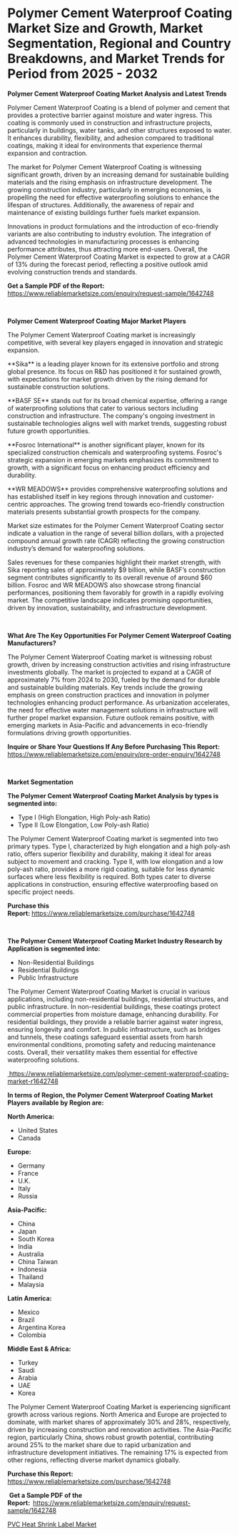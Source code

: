 <p><h1>Polymer Cement Waterproof Coating Market Size and Growth, Market Segmentation, Regional and Country Breakdowns, and Market Trends for Period from 2025 -  2032</h1></p><p><strong>Polymer Cement Waterproof Coating Market Analysis and Latest Trends</strong></p>
<p><p>Polymer Cement Waterproof Coating is a blend of polymer and cement that provides a protective barrier against moisture and water ingress. This coating is commonly used in construction and infrastructure projects, particularly in buildings, water tanks, and other structures exposed to water. It enhances durability, flexibility, and adhesion compared to traditional coatings, making it ideal for environments that experience thermal expansion and contraction.</p><p>The market for Polymer Cement Waterproof Coating is witnessing significant growth, driven by an increasing demand for sustainable building materials and the rising emphasis on infrastructure development. The growing construction industry, particularly in emerging economies, is propelling the need for effective waterproofing solutions to enhance the lifespan of structures. Additionally, the awareness of repair and maintenance of existing buildings further fuels market expansion.</p><p>Innovations in product formulations and the introduction of eco-friendly variants are also contributing to industry evolution. The integration of advanced technologies in manufacturing processes is enhancing performance attributes, thus attracting more end-users. Overall, the Polymer Cement Waterproof Coating Market is expected to grow at a CAGR of 13% during the forecast period, reflecting a positive outlook amid evolving construction trends and standards.</p></p>
<p><strong>Get a Sample PDF of the Report:&nbsp;</strong> <a href="https://www.reliablemarketsize.com/enquiry/request-sample/1642748?utm_campaign=3029&utm_medium=2&utm_source=Github&utm_content=ia&utm_term=01042025&utm_id=polymer-cement-waterproof-coating">https://www.reliablemarketsize.com/enquiry/request-sample/1642748</a></p>
<p>&nbsp;</p>
<p><strong>Polymer Cement Waterproof Coating Major Market Players</strong></p>
<p><p>The Polymer Cement Waterproof Coating market is increasingly competitive, with several key players engaged in innovation and strategic expansion. </p><p>**Sika** is a leading player known for its extensive portfolio and strong global presence. Its focus on R&D has positioned it for sustained growth, with expectations for market growth driven by the rising demand for sustainable construction solutions. </p><p>**BASF SE** stands out for its broad chemical expertise, offering a range of waterproofing solutions that cater to various sectors including construction and infrastructure. The company's ongoing investment in sustainable technologies aligns well with market trends, suggesting robust future growth opportunities.</p><p>**Fosroc International** is another significant player, known for its specialized construction chemicals and waterproofing systems. Fosroc's strategic expansion in emerging markets emphasizes its commitment to growth, with a significant focus on enhancing product efficiency and durability.</p><p>**WR MEADOWS** provides comprehensive waterproofing solutions and has established itself in key regions through innovation and customer-centric approaches. The growing trend towards eco-friendly construction materials presents substantial growth prospects for the company.</p><p>Market size estimates for the Polymer Cement Waterproof Coating sector indicate a valuation in the range of several billion dollars, with a projected compound annual growth rate (CAGR) reflecting the growing construction industry’s demand for waterproofing solutions. </p><p>Sales revenues for these companies highlight their market strength, with Sika reporting sales of approximately $9 billion, while BASF’s construction segment contributes significantly to its overall revenue of around $60 billion. Fosroc and WR MEADOWS also showcase strong financial performances, positioning them favorably for growth in a rapidly evolving market. The competitive landscape indicates promising opportunities, driven by innovation, sustainability, and infrastructure development.</p></p>
<p>&nbsp;</p>
<p><strong>What Are The Key Opportunities For Polymer Cement Waterproof Coating Manufacturers?</strong></p>
<p><p>The Polymer Cement Waterproof Coating market is witnessing robust growth, driven by increasing construction activities and rising infrastructure investments globally. The market is projected to expand at a CAGR of approximately 7% from 2024 to 2030, fueled by the demand for durable and sustainable building materials. Key trends include the growing emphasis on green construction practices and innovation in polymer technologies enhancing product performance. As urbanization accelerates, the need for effective water management solutions in infrastructure will further propel market expansion. Future outlook remains positive, with emerging markets in Asia-Pacific and advancements in eco-friendly formulations driving growth opportunities.</p></p>
<p><strong>Inquire or Share Your Questions If Any Before Purchasing This Report:</strong> <a href="https://www.reliablemarketsize.com/enquiry/pre-order-enquiry/1642748?utm_campaign=3029&utm_medium=2&utm_source=Github&utm_content=ia&utm_term=01042025&utm_id=polymer-cement-waterproof-coating">https://www.reliablemarketsize.com/enquiry/pre-order-enquiry/1642748</a></p>
<p>&nbsp;</p>
<p><strong>Market Segmentation</strong></p>
<p><strong>The Polymer Cement Waterproof Coating Market Analysis by types is segmented into:</strong></p>
<p><ul><li>Type I (High Elongation, High Poly-ash Ratio)</li><li>Type II (Low Elongation, Low Poly-ash Ratio)</li></ul></p>
<p><p>The Polymer Cement Waterproof Coating market is segmented into two primary types. Type I, characterized by high elongation and a high poly-ash ratio, offers superior flexibility and durability, making it ideal for areas subject to movement and cracking. Type II, with low elongation and a low poly-ash ratio, provides a more rigid coating, suitable for less dynamic surfaces where less flexibility is required. Both types cater to diverse applications in construction, ensuring effective waterproofing based on specific project needs.</p></p>
<p><strong>Purchase this Report:&nbsp;</strong><a href="https://www.reliablemarketsize.com/purchase/1642748?utm_campaign=3029&utm_medium=2&utm_source=Github&utm_content=ia&utm_term=01042025&utm_id=polymer-cement-waterproof-coating">https://www.reliablemarketsize.com/purchase/1642748</a></p>
<p>&nbsp;</p>
<p><strong>The Polymer Cement Waterproof Coating Market Industry Research by Application is segmented into:</strong></p>
<p><ul><li>Non-Residential Buildings</li><li>Residential Buildings</li><li>Public Infrastructure</li></ul></p>
<p><p>The Polymer Cement Waterproof Coating Market is crucial in various applications, including non-residential buildings, residential structures, and public infrastructure. In non-residential buildings, these coatings protect commercial properties from moisture damage, enhancing durability. For residential buildings, they provide a reliable barrier against water ingress, ensuring longevity and comfort. In public infrastructure, such as bridges and tunnels, these coatings safeguard essential assets from harsh environmental conditions, promoting safety and reducing maintenance costs. Overall, their versatility makes them essential for effective waterproofing solutions.</p></p>
<p><a href="https://www.reliablemarketsize.com/polymer-cement-waterproof-coating-market-r1642748?utm_campaign=3029&utm_medium=2&utm_source=Github&utm_content=ia&utm_term=01042025&utm_id=polymer-cement-waterproof-coating">&nbsp;https://www.reliablemarketsize.com/polymer-cement-waterproof-coating-market-r1642748</a></p>
<p><strong>In terms of Region, the Polymer Cement Waterproof Coating Market Players available by Region are:</strong></p>
<p>
    <p> <strong> North America: </strong>
        <ul>
            <li>United States</li>
            <li>Canada</li>
        </ul>
        </p> 
    <p> <strong> Europe: </strong>
        <ul>
            <li>Germany</li>
            <li>France</li>
            <li>U.K.</li>
            <li>Italy</li>
            <li>Russia</li>
        </ul>
        </p> 
    <p> <strong> Asia-Pacific: </strong>
        <ul>
            <li>China</li>
            <li>Japan</li>
            <li>South Korea</li>
            <li>India</li>
            <li>Australia</li>
            <li>China Taiwan</li>
            <li>Indonesia</li>
            <li>Thailand</li>
            <li>Malaysia</li>
        </ul>
        </p> 
    <p> <strong> Latin America: </strong>
        <ul>
            <li>Mexico</li>
            <li>Brazil</li>
            <li>Argentina Korea</li>
            <li>Colombia</li>
        </ul>
        </p> 
    <p> <strong> Middle East & Africa: </strong>
        <ul>
            <li>Turkey</li>
            <li>Saudi</li>
            <li>Arabia</li>
            <li>UAE</li>
            <li>Korea</li>
        </ul>
    </p>
    </p>
<p><p>The Polymer Cement Waterproof Coating Market is experiencing significant growth across various regions. North America and Europe are projected to dominate, with market shares of approximately 30% and 28%, respectively, driven by increasing construction and renovation activities. The Asia-Pacific region, particularly China, shows robust growth potential, contributing around 25% to the market share due to rapid urbanization and infrastructure development initiatives. The remaining 17% is expected from other regions, reflecting diverse market dynamics globally.</p></p>
<p><strong>Purchase this Report: </strong><a href="https://www.reliablemarketsize.com/purchase/1642748?utm_campaign=3029&utm_medium=2&utm_source=Github&utm_content=ia&utm_term=01042025&utm_id=polymer-cement-waterproof-coating">https://www.reliablemarketsize.com/purchase/1642748</a></p>
<p>&nbsp;<strong>Get a Sample PDF of the Report:&nbsp;&nbsp;</strong><a href="https://www.reliablemarketsize.com/enquiry/request-sample/1642748?utm_campaign=3029&utm_medium=2&utm_source=Github&utm_content=ia&utm_term=01042025&utm_id=polymer-cement-waterproof-coating">https://www.reliablemarketsize.com/enquiry/request-sample/1642748</a></p>
<p><strong></strong></p>
<p><p><a href="https://github.com/mriwacraane/Market-Research-Report-List-1/blob/main/pvc-heat-shrink-label-market.md?utm_campaign=3029&utm_medium=2&utm_source=Github&utm_content=ia&utm_term=01042025&utm_id=polymer-cement-waterproof-coating">PVC Heat Shrink Label Market</a></p></p>